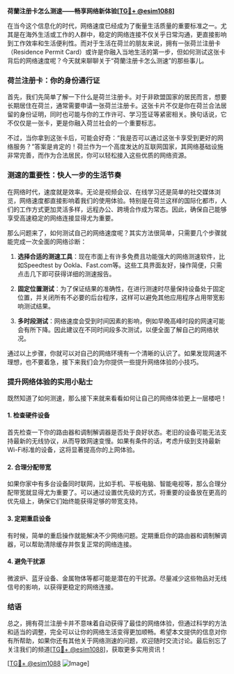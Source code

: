 **荷蘭注册卡怎么测速——畅享网络新体验[[TG💪+ @esim1088](https://t.me/s/esim1088)]**

在当今这个信息化的时代，网络速度已经成为了衡量生活质量的重要标准之一。尤其是在海外生活或工作的人群中，稳定的网络连接不仅关乎日常沟通，更直接影响到工作效率和生活便利性。而对于生活在荷兰的朋友来说，拥有一张荷兰注册卡（Residence Permit Card）或许是你融入当地生活的第一步，但如何测试这张卡背后的网络速度呢？今天就来聊聊关于“荷蘭注册卡怎么测速”的那些事儿。

### 荷兰注册卡：你的身份通行证

首先，我们先简单了解一下什么是荷兰注册卡。对于非欧盟国家的居民而言，想要长期居住在荷兰，通常需要申请一张荷兰注册卡。这张卡片不仅是你在荷兰合法居留的身份证明，同时也可能与你的工作许可、学习签证等紧密相关。换句话说，它不仅仅是一张卡，更是你融入荷兰社会的一个重要标志。

不过，当你拿到这张卡后，可能会好奇：“我是否可以通过这张卡享受到更好的网络服务？”答案是肯定的！荷兰作为一个高度发达的互联网国家，其网络基础设施非常完善，而作为合法居民，你可以轻松接入这些优质的网络资源。

### 测速的重要性：快人一步的生活节奏

在网络时代，速度就是效率。无论是视频会议、在线学习还是简单的社交媒体浏览，网络速度都直接影响着我们的使用体验。特别是在荷兰这样的国际化都市，人们的工作方式更加灵活多样，远程办公、跨境合作成为常态。因此，确保自己能够享受高速稳定的网络连接显得尤为重要。

那么问题来了，如何测试自己的网络速度呢？其实方法很简单，只需要几个步骤就能完成一次全面的网络诊断：

1. **选择合适的测速工具**：现在市面上有许多免费且功能强大的网络测速软件，比如Speedtest by Ookla、Fast.com等。这些工具界面友好，操作简便，只需点击几下即可获得详细的测速报告。
   
2. **固定位置测试**：为了保证结果的准确性，在进行测速时尽量保持设备处于固定位置，并关闭所有不必要的后台程序，这样可以避免其他应用程序占用带宽影响测试结果。

3. **多时段测试**：网络速度会受到时间因素的影响，例如早晚高峰时段的网速可能会有所下降。因此建议在不同时间段多次测试，以便全面了解自己的网络状况。

通过以上步骤，你就可以对自己的网络环境有一个清晰的认识了。如果发现网速不理想，也不要着急，接下来我们会为你提供一些提升网络体验的小技巧。

### 提升网络体验的实用小贴士

既然知道了如何测速，那么接下来就来看看如何让自己的网络体验更上一层楼吧！

#### 1. 检查硬件设备
首先检查一下你的路由器和调制解调器是否处于良好状态。老旧的设备可能无法支持最新的无线协议，从而导致网速变慢。如果有条件的话，考虑升级到支持最新Wi-Fi标准的设备，这将显著提高你的上网体验。

#### 2. 合理分配带宽
如果你家中有多台设备同时联网，比如手机、平板电脑、智能电视等，那么合理分配带宽就显得尤为重要了。可以通过设置优先级的方式，将重要的设备放在更高的优先级上，确保它们始终能获得足够的带宽支持。

#### 3. 定期重启设备
有时候，简单的重启操作就能解决不少网络问题。定期重启你的路由器和调制解调器，可以帮助清除缓存并恢复正常的网络连接。

#### 4. 避免干扰源
微波炉、蓝牙设备、金属物体等都可能是潜在的干扰源。尽量减少这些物品对无线信号的影响，以获得更稳定的网络连接。

### 结语

总之，拥有荷兰注册卡并不意味着自动获得了最佳的网络体验，但通过科学的方法和适当的调整，完全可以让你的网络生活变得更加顺畅。希望本文提供的信息对你有所帮助，如果你还有其他关于网络测速的问题，欢迎随时交流讨论。最后别忘了关注我们的频道[[TG💪+ @esim1088](https://t.me/s/esim1088)]，获取更多实用资讯！

[[TG💪+ @esim1088](https://t.me/s/esim1088) ![Image](https://i.postimg.cc/4NQfJmqS/Snipaste-2025-05-13-00-14-12.png)]